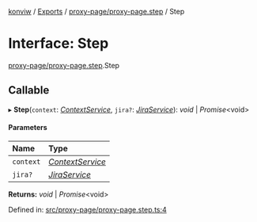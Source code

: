 [konviw]() / [Exports](../modules.md) / [proxy-page/proxy-page.step](../modules/proxy_page_proxy_page_step.md) / Step

# Interface: Step

[proxy-page/proxy-page.step](../modules/proxy_page_proxy_page_step.md).Step

## Callable

▸ **Step**(`context`: [*ContextService*](../classes/context_context_service.contextservice.md), `jira?`: [*JiraService*](../classes/jira_jira_service.jiraservice.md)): *void* \| *Promise*<void\>

#### Parameters

| Name | Type |
| :------ | :------ |
| `context` | [*ContextService*](../classes/context_context_service.contextservice.md) |
| `jira?` | [*JiraService*](../classes/jira_jira_service.jiraservice.md) |

**Returns:** *void* \| *Promise*<void\>

Defined in: [src/proxy-page/proxy-page.step.ts:4](https://github.com/Sanofi-IADC/konviw/blob/d2e0da9/src/proxy-page/proxy-page.step.ts#L4)

